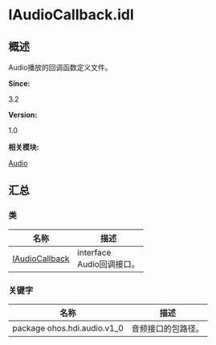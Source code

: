 # IAudioCallback.idl


## 概述

Audio播放的回调函数定义文件。

**Since:**

3.2

**Version:**

1.0

**相关模块:**

[Audio](_audio.md)


## 汇总


### 类

  | 名称 | 描述 | 
| -------- | -------- |
| [IAudioCallback](interface_i_audio_callback.md) | interface<br/>Audio回调接口。 | 


### 关键字

  | 名称 | 描述 | 
| -------- | -------- |
| package&nbsp;ohos.hdi.audio.v1_0 | 音频接口的包路径。 | 
